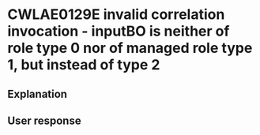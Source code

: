 # CWLAE0129E invalid correlation invocation - inputBO is neither of role type 0 nor of managed role type 1, but instead of type 2

## Explanation

## User response